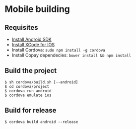 # Mobile building

## Requisites
* [Install Android SDK](https://developer.android.com/sdk/installing/index.html?pkg=tools)
* [Install XCode for IOS](https://itunes.apple.com/en/app/xcode/id497799835?mt=12)
* Install Cordova: ``sudo npm install -g cordova``
* Install Copay dependecies: ``bower install && npm install``

## Build the project

    $ sh cordova/build.sh [--android]
    $ cd cordova/project
    $ cordova run android
    $ cordova emulate ios

## Build for release

    $ cordova build android --release